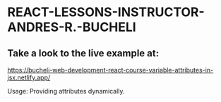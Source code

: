 # REACT-LESSONS-INSTRUCTOR-ANDRES-R.-BUCHELI

## Take a look to the live example at:

https://bucheli-web-development-react-course-variable-attributes-in-jsx.netlify.app/

Usage: Providing attributes dynamically.
